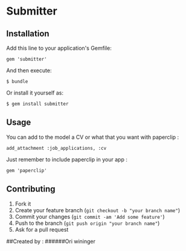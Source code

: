 # Submitter

## Installation

Add this line to your application's Gemfile:

    gem 'submitter'

And then execute:

    $ bundle

Or install it yourself as:

    $ gem install submitter

## Usage
You can add to the model a CV or what that you want with paperclip :
    
    
    
    add_attachment :job_applications, :cv

Just remember to include paperclip in your app :

    gem 'paperclip'
    
        

## Contributing

1. Fork it
2. Create your feature branch (`git checkout -b "your branch name"`)
3. Commit your changes (`git commit -am 'Add some feature'`)
4. Push to the branch (`git push origin "your branch name"`)
5. Ask for a pull request

##Created by :
######Ori wininger
